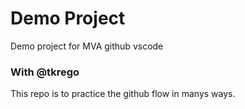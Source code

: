 # Demo Project
Demo project for MVA github vscode

### With @tkrego

This repo is to practice the github flow in manys ways.

